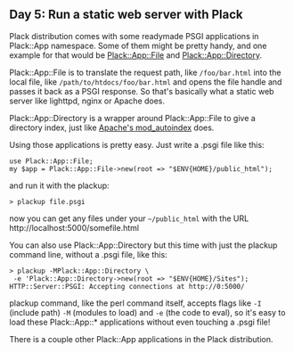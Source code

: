 ## Day 5: Run a static web server with Plack

Plack distribution comes with some readymade PSGI applications in Plack::App namespace. Some of them might be pretty handy, and one example for that would be [Plack::App::File](http://search.cpan.org/perldoc?Plack::App::File) and [Plack::App::Directory](http://search.cpan.org/perldoc?Plack::App::Directory).

Plack::App::File is to translate the request path, like `/foo/bar.html` into the local file, like `/path/to/htdocs/foo/bar.html` and opens the file handle and passes it back as a PSGI response. So that's basically what a static web server like lighttpd, nginx or Apache does.

Plack::App::Directory is a wrapper around Plack::App::File to give a directory index, just like [Apache's mod_autoindex](http://httpd.apache.org/docs/2.0/mod/mod_autoindex.html) does.

Using those applications is pretty easy. Just write a .psgi file like this:

    use Plack::App::File;
    my $app = Plack::App::File->new(root => "$ENV{HOME}/public_html");

and run it with the plackup:

    > plackup file.psgi

now you can get any files under your `~/public_html` with the URL http://localhost:5000/somefile.html

You can also use Plack::App::Directory but this time with just the plackup command line, without a .psgi file, like this:

    > plackup -MPlack::App::Directory \
     -e 'Plack::App::Directory->new(root => "$ENV{HOME}/Sites");
    HTTP::Server::PSGI: Accepting connections at http://0:5000/

plackup command, like the perl command itself, accepts flags like `-I` (include path) `-M` (modules to load) and `-e` (the code to eval), so it's easy to load these Plack::App::* applications without even touching a .psgi file!

There is a couple other Plack::App applications in the Plack distribution.